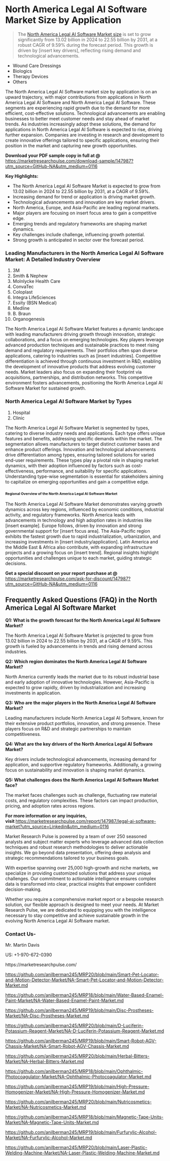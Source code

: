 <h1>North America Legal AI Software Market&nbsp;Size by Application</h1><blockquote><p>The <a href="https://marketresearchpulse.com/download-sample/147987?utm_source=GitHub-NA&amp;utm_medium=0116">North America Legal AI Software Market size</a> is set to grow significantly from 13.02 billion in 2024 to 22.55 billion by 2031, at a robust CAGR of 9.59% during the forecast period. This growth is driven by [insert key drivers], reflecting rising demand and technological advancements.</p></blockquote><ul><li>Wound Care Dressings<li> Biologics<li> Therapy Devices<li> Others</li></ul><p>The North America Legal AI Software market size by application is on an upward trajectory, with major contributions from applications in North America Legal AI Software and North America Legal AI Software. These segments are experiencing rapid growth due to the demand for more efficient, cost-effective solutions. Technological advancements are enabling businesses to better meet customer needs and stay ahead of market trends. As industries increasingly adopt these solutions, the demand for applications in North America Legal AI Software is expected to rise, driving further expansion. Companies are investing in research and development to create innovative offerings tailored to specific applications, ensuring their position in the market and capturing new growth opportunities.</p><p><strong>Download your PDF sample copy in full at @ </strong><a href="https://marketresearchpulse.com/download-sample/147987?utm_source=GitHub-NA&amp;utm_medium=0116">https://marketresearchpulse.com/download-sample/147987?utm_source=GitHub-NA&amp;utm_medium=0116</a></p><p><strong>Key Highlights: </strong></p><ul><li>The North America Legal AI Software Market is expected to grow from 13.02 billion in 2024 to 22.55 billion by 2031, at a CAGR of 9.59%.</li><li>Increasing demand for trend or application is driving market growth.</li><li>Technological advancements and innovation are key market drivers.</li><li>North America, Europe, and Asia-Pacific are leading regional markets.</li><li>Major players are focusing on insert focus area to gain a competitive edge.</li><li>Emerging trends and regulatory frameworks are shaping market dynamics.</li><li>Key challenges include challenge, influencing growth potential.</li><li>Strong growth is anticipated in sector over the forecast period.</li></ul><h3>Leading Manufacturers in the North America Legal AI Software Market: A Detailed Industry Overview</h3><ol><li>3M</li><li>Smith & Nephew</li><li>Molnlycke Health Care</li><li>ConvaTec</li><li>Coloplast</li><li>Integra LifeSciences</li><li>Essity (BSN Medical)</li><li>Medline</li><li>B. Braun</li><li>Organogenesis</li></ol><div class="flex max-w-full flex-col flex-grow"><div class="min-h-8 text-message flex w-full flex-col items-end gap-2 whitespace-normal break-words [.text-message+&amp;]:mt-5" dir="auto" data-message-author-role="assistant" data-message-id="fd8432e4-4910-450d-b182-61b7bfb0a01f" data-message-model-slug="gpt-4o"><div class="flex w-full flex-col gap-1 empty:hidden first:pt-[3px]"><div class="markdown prose w-full break-words dark:prose-invert light"><p>The North America Legal AI Software Market features a dynamic landscape with leading manufacturers driving growth through innovation, strategic collaborations, and a focus on emerging technologies. Key players leverage advanced production techniques and sustainable practices to meet rising demand and regulatory requirements. Their portfolios often span diverse applications, catering to industries such as [insert industries]. Competitive differentiation is achieved through continuous investment in R&amp;D, enabling the development of innovative products that address evolving customer needs. Market leaders also focus on expanding their footprint via acquisitions, partnerships, and distribution networks. This competitive environment fosters advancements, positioning the North America Legal AI Software Market for sustained growth.</p></div></div></div></div><h3>North America Legal AI Software Market by Types</h3><ol><li>Hospital<li> Clinic</li></ol><div class="flex max-w-full flex-col flex-grow"><div class="min-h-8 text-message flex w-full flex-col items-end gap-2 whitespace-normal break-words [.text-message+&amp;]:mt-5" dir="auto" data-message-author-role="assistant" data-message-id="084470be-0bb7-4664-bddf-5156b4f41249" data-message-model-slug="gpt-4o-mini"><div class="flex w-full flex-col gap-1 empty:hidden first:pt-[3px]"><div class="markdown prose w-full break-words dark:prose-invert light"><p>The North America Legal AI Software Market is segmented by types, catering to diverse industry needs and applications. Each type offers unique features and benefits, addressing specific demands within the market. The segmentation allows manufacturers to target distinct customer bases and enhance product offerings. Innovation and technological advancements drive differentiation among types, ensuring tailored solutions for varied end-user requirements. These types play a pivotal role in shaping market dynamics, with their adoption influenced by factors such as cost-effectiveness, performance, and suitability for specific applications. Understanding type-wise segmentation is essential for stakeholders aiming to capitalize on emerging opportunities and gain a competitive edge.</p></div></div></div></div><h3><span style="font-size: 11px;">Regional Overview of the North America Legal AI Software Market</span></h3><div class="flex max-w-full flex-col flex-grow"><div class="min-h-8 text-message flex w-full flex-col items-end gap-2 whitespace-normal break-words [.text-message+&amp;]:mt-5" dir="auto" data-message-author-role="assistant" data-message-id="e9038762-ce64-4e30-91c9-9bd413514231" data-message-model-slug="gpt-4o-mini"><div class="flex w-full flex-col gap-1 empty:hidden first:pt-[3px]"><div class="markdown prose w-full break-words dark:prose-invert light"><p>The North America Legal AI Software Market demonstrates varying growth dynamics across key regions, influenced by economic conditions, industrial activity, and regulatory frameworks. North America leads with advancements in technology and high adoption rates in industries like [insert example]. Europe follows, driven by innovation and strong governmental support for [insert focus area]. The Asia-Pacific region exhibits the fastest growth due to rapid industrialization, urbanization, and increasing investments in [insert industry/application]. Latin America and the Middle East &amp; Africa also contribute, with expanding infrastructure projects and a growing focus on [insert trend]. Regional insights highlight opportunities and challenges unique to each market, guiding strategic decisions.</p></div></div></div></div><p><strong>Get a special discount on your report purchase at @ </strong><a href="https://marketresearchpulse.com/ask-for-discount/147987?utm_source=GitHub-NA&amp;utm_medium=0116">https://marketresearchpulse.com/ask-for-discount/147987?utm_source=GitHub-NA&amp;utm_medium=0116</a></p><h2>Frequently Asked Questions (FAQ) in the North America Legal AI Software Market</h2><p><strong>Q1: What is the growth forecast for the North America Legal AI Software Market?</strong></p><p>The North America Legal AI Software Market is projected to grow from 13.02 billion in 2024 to 22.55 billion by 2031, at a CAGR of 9.59%. This growth is fueled by advancements in trends and rising demand across industries.</p><p><strong>Q2: Which region dominates the North America Legal AI Software Market?</strong></p><p>North America currently leads the market due to its robust industrial base and early adoption of innovative technologies. However, Asia-Pacific is expected to grow rapidly, driven by industrialization and increasing investments in application.</p><p><strong>Q3: Who are the major players in the North America Legal AI Software Market?</strong></p><p>Leading manufacturers include North America Legal AI Software, known for their extensive product portfolios, innovation, and strong presence. These players focus on R&amp;D and strategic partnerships to maintain competitiveness.</p><p><strong>Q4: What are the key drivers of the North America Legal AI Software Market?</strong></p><p>Key drivers include technological advancements, increasing demand for application, and supportive regulatory frameworks. Additionally, a growing focus on sustainability and innovation is shaping market dynamics.</p><p><strong>Q5: What challenges does the North America Legal AI Software Market face?</strong></p><p>The market faces challenges such as challenge, fluctuating raw material costs, and regulatory complexities. These factors can impact production, pricing, and adoption rates across regions.</p><p><strong>For more information or any inquiries, visit&nbsp;</strong><a href="https://marketresearchpulse.com/report/147987/legal-ai-software-market?utm_source=Linkedin&utm_medium=0116">https://marketresearchpulse.com/report/147987/legal-ai-software-market?utm_source=Linkedin&utm_medium=0116</a></p><p>Market Research Pulse is powered by a team of over 250 seasoned analysts and subject matter experts who leverage advanced data collection techniques and robust research methodologies to deliver actionable insights. We go beyond data presentation, offering deep analysis and strategic recommendations tailored to your business goals.</p><p>With expertise spanning over 25,000 high-growth and niche markets, we specialize in providing customized solutions that address your unique challenges. Our commitment to actionable intelligence ensures complex data is transformed into clear, practical insights that empower confident decision-making.</p><p>Whether you require a comprehensive market report or a bespoke research solution, our flexible approach is designed to meet your needs. At Market Research Pulse, we are dedicated to equipping you with the intelligence necessary to stay competitive and achieve sustainable growth in the evolving North America Legal AI Software market.</p><h3><strong>Contact Us-</strong></h3><p>Mr. Martin Davis</p><p>US: +1-970-672-0390</p><p>https://marketresearchpulse.com/</p><p><a href="https://github.com/anilberman245/MRP20/blob/main/Smart-Pet-Locator-and-Motion-Detector-Market/NA-Smart-Pet-Locator-and-Motion-Detector-Market.md">https://github.com/anilberman245/MRP20/blob/main/Smart-Pet-Locator-and-Motion-Detector-Market/NA-Smart-Pet-Locator-and-Motion-Detector-Market.md</a></p><p><a href="https://github.com/anilberman245/MRP18/blob/main/Water-Based-Enamel-Paint-Market/NA-Water-Based-Enamel-Paint-Market.md">https://github.com/anilberman245/MRP18/blob/main/Water-Based-Enamel-Paint-Market/NA-Water-Based-Enamel-Paint-Market.md</a></p><p><a href="https://github.com/anilberman245/MRP19/blob/main/Disc-Prostheses-Market/NA-Disc-Prostheses-Market.md">https://github.com/anilberman245/MRP19/blob/main/Disc-Prostheses-Market/NA-Disc-Prostheses-Market.md</a></p><p><a href="https://github.com/anilberman245/MRP20/blob/main/D-Luciferin-Potassium-Reagent-Market/NA-D-Luciferin-Potassium-Reagent-Market.md">https://github.com/anilberman245/MRP20/blob/main/D-Luciferin-Potassium-Reagent-Market/NA-D-Luciferin-Potassium-Reagent-Market.md</a></p><p><a href="https://github.com/anilberman245/MRP19/blob/main/Smart-Robot-AGV-Chassis-Market/NA-Smart-Robot-AGV-Chassis-Market.md">https://github.com/anilberman245/MRP19/blob/main/Smart-Robot-AGV-Chassis-Market/NA-Smart-Robot-AGV-Chassis-Market.md</a></p><p><a href="https://github.com/anilberman245/MRP20/blob/main/Herbal-Bitters-Market/NA-Herbal-Bitters-Market.md">https://github.com/anilberman245/MRP20/blob/main/Herbal-Bitters-Market/NA-Herbal-Bitters-Market.md</a></p><p><a href="https://github.com/anilberman245/MRP18/blob/main/Ophthalmic-Photocoagulator-Market/NA-Ophthalmic-Photocoagulator-Market.md">https://github.com/anilberman245/MRP18/blob/main/Ophthalmic-Photocoagulator-Market/NA-Ophthalmic-Photocoagulator-Market.md</a></p><p><a href="https://github.com/anilberman245/MRP19/blob/main/High-Pressure-Homogenizer-Market/NA-High-Pressure-Homogenizer-Market.md">https://github.com/anilberman245/MRP19/blob/main/High-Pressure-Homogenizer-Market/NA-High-Pressure-Homogenizer-Market.md</a></p><p><a href="https://github.com/anilberman245/MRP20/blob/main/Nutricosmetics-Market/NA-Nutricosmetics-Market.md">https://github.com/anilberman245/MRP20/blob/main/Nutricosmetics-Market/NA-Nutricosmetics-Market.md</a></p><p><a href="https://github.com/anilberman245/MRP18/blob/main/Magnetic-Tape-Units-Market/NA-Magnetic-Tape-Units-Market.md">https://github.com/anilberman245/MRP18/blob/main/Magnetic-Tape-Units-Market/NA-Magnetic-Tape-Units-Market.md</a></p><p><a href="https://github.com/anilberman245/MRP19/blob/main/Furfurylic-Alcohol-Market/NA-Furfurylic-Alcohol-Market.md">https://github.com/anilberman245/MRP19/blob/main/Furfurylic-Alcohol-Market/NA-Furfurylic-Alcohol-Market.md</a></p><p><a href="https://github.com/anilberman245/MRP20/blob/main/Laser-Plastic-Welding-Machine-Market/NA-Laser-Plastic-Welding-Machine-Market.md">https://github.com/anilberman245/MRP20/blob/main/Laser-Plastic-Welding-Machine-Market/NA-Laser-Plastic-Welding-Machine-Market.md</a></p>
